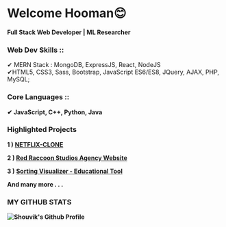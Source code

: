 <h1>Welcome Hooman😊</h1>

<p><b>Full Stack Web Developer | ML Researcher</b></p>


<h3><b>Web Dev Skills ::</b></h3>✔ MERN Stack : MongoDB, ExpressJS, React, NodeJS <br>✔HTML5,  CSS3,  Sass,  Bootstrap,  JavaScript ES6/ES8,  JQuery,  AJAX,  PHP,  MySQL;
<h3><b>Core Languages ::</3></h4>✔ JavaScript, C++, Python, Java


<h3>Highlighted Projects</h3> 
<p> 1 ) <a href="https://netflix-clone-c4719.web.app/"> NETFLIX-CLONE</a> </p>
<p> 2 ) <a href="https://theredraccoonstudios.com/"> Red Raccoon Studios Agency Website</a> </p>
<p> 3 ) <a href="https://techieshouvik.github.io/Sorting-Visualizer/"> Sorting Visualizer - Educational Tool</a> </p>
<p> And many more . . .</p>


<h3>MY GITHUB STATS</h3>
<img alt="Shouvik's Github Profile" src="https://github-readme-stats.vercel.app/api?username=techieshouvik&theme=merko">

